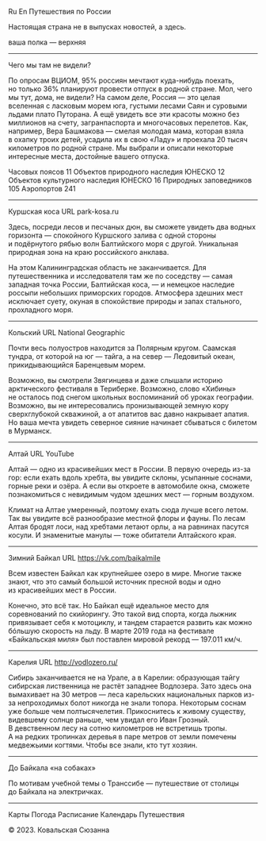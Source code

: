 Ru
En
Путешествия по&nbsp;России

Настоящая страна не&nbsp;в&nbsp;выпусках новостей, а&nbsp;здесь.

ваша полка&nbsp;&mdash; верхняя

___________________________
Чего мы&nbsp;там не&nbsp;видели?

По&nbsp;опросам ВЦИОМ, 95% россиян мечтают куда-нибудь поехать, но&nbsp;только&nbsp;36% планируют провести отпуск в&nbsp;родной стране. Мол, чего мы&nbsp;тут, дома, не&nbsp;видели? На&nbsp;самом деле, Россия&nbsp;&mdash; это целая вселенная с&nbsp;ласковым морем юга, густыми лесами Саян и&nbsp;суровыми льдами плато Путорана. А&nbsp;ещё увидеть все эти красоты можно без миллионов на&nbsp;счету, загранпаспорта и&nbsp;многочасовых перелетов. Как, например, Вера Башмакова&nbsp;&mdash; смелая молодая мама, которая взяла в&nbsp;охапку троих детей, усадила их&nbsp;в&nbsp;свою &laquo;Ладу&raquo; и&nbsp;проехала 20&nbsp;тысяч километров по&nbsp;родной стране. Мы&nbsp;выбрали и&nbsp;описали некоторые интересные места, достойные вашего отпуска.

Часовых поясов 11
Объектов природного наследия ЮНЕСКО 12
Объектов культурного наследия ЮНЕСКО 16
Природных заповедников 105
Аэропортов 241

___________________________
Куршская коса
URL
park-kosa.ru

Здесь, посреди лесов и&nbsp;песчаных дюн, вы&nbsp;сможете увидеть два водных горизонта&nbsp;&mdash; спокойного Куршского залива с&nbsp;одной стороны и&nbsp;подёрнутого рябью волн Балтийского моря с&nbsp;другой. Уникальная природная зона на&nbsp;краю российского анклава.

На&nbsp;этом Калининградская область не&nbsp;заканчивается. Для путешественника и&nbsp;исследователя там&nbsp;же по&nbsp;соседству&nbsp;&mdash; самая западная точка России, Балтийская коса,&nbsp;&mdash; и&nbsp;немецкое наследие россыпи небольших приморских городов. Атмосфера здешних мест исключает суету, окуная в&nbsp;спокойствие природы и&nbsp;запах стального, прохладного моря.

___________________________
Кольский
URL
National Geographic

Почти весь полуостров находится за&nbsp;Полярным кругом. Саамская тундра, от&nbsp;которой на&nbsp;юг&nbsp;&mdash; 
тайга, а&nbsp;на&nbsp;север&nbsp;&mdash; Ледовитый океан, прикидывающийся Баренцевым морем.

Возможно, вы&nbsp;смотрели Звягинцева и&nbsp;даже слышали историю арктического фестиваля в&nbsp;Териберке. Возможно, слово &laquo;Хибины&raquo; не&nbsp;осталось под снегом школьных воспоминаний об&nbsp;уроках географии. Возможно, вы&nbsp;не&nbsp;интересовались пронизывающей земную кору сверхглубокой скважиной, а&nbsp;от&nbsp;апатитов вас давно накрывает апатия. Но&nbsp;ваша мечта увидеть северное сияние начинает сбываться с&nbsp;билетом
в&nbsp;Мурманск.

___________________________
Алтай
URL
YouTube

Алтай&nbsp;&mdash; одно из&nbsp;красивейших мест в&nbsp;России. 
В&nbsp;первую очередь из-за гор: если ехать вдоль хребта, вы&nbsp;увидите склоны, усыпанные соснами, горные реки и&nbsp;озёра. А&nbsp;если вы&nbsp;откроете в&nbsp;автомобиле окна, сможете познакомиться с&nbsp;невидимым чудом здешних мест&nbsp;&mdash; горным воздухом.

Климат на&nbsp;Алтае умеренный, поэтому ехать сюда лучше всего летом. Так вы&nbsp;увидите всё разнообразие местной флоры и&nbsp;фауны. По&nbsp;лесам Алтая бродят лоси, над хребтами летают орлы, а&nbsp;на&nbsp;равнинах пасутся косули. И&nbsp;знаменитые манулы&nbsp;&mdash; тоже обитатели Алтайского края.

___________________________
Зимний Байкал
URL
https://vk.com/baikalmile

Всем известен Байкал как крупнейшее озеро 
в&nbsp;мире. Многие также знают, что это самый большой источник пресной воды и&nbsp;одно из&nbsp;красивейших мест в&nbsp;России.

Конечно, это всё так. Но&nbsp;Байкал ещё идеальное место для соревнований по&nbsp;скийорингу. Это такой вид спорта, когда лыжник привязывает себя 
к&nbsp;мотоциклу, и&nbsp;тандем старается развить как можно б&oacute;льшую скорость на&nbsp;льду. В&nbsp;марте 2019 года на&nbsp;фестивале &laquo;Байкальская миля&raquo; был поставлен мировой рекорд&nbsp;&mdash; 197.011&nbsp;км/ч.

___________________________
Карелия
URL
http://vodlozero.ru/

Сибирь заканчивается не&nbsp;на&nbsp;Урале, а&nbsp;в&nbsp;Карелии: образующая тайгу сибирская лиственница не&nbsp;растёт западнее Водлозера. Зато здесь она вымахивает на&nbsp;30&nbsp;метров&nbsp;&mdash; леса карельских национальных парков из-за непроходимых болот никогда не&nbsp;знали топора. Некоторым соснам уже больше чем полтысячелетия. Прикоснитесь к&nbsp;живому существу, видевшему солнце раньше, чем увидал его Иван Грозный. 
В&nbsp;девственном лесу на&nbsp;сотню километров не&nbsp;встретишь тропы. А&nbsp;на&nbsp;редких тропинках деревья 
в&nbsp;паре метров от&nbsp;земли помечены медвежьими когтями. Чтобы все знали, кто тут хозяин.

___________________________
До&nbsp;Байкала &laquo;на&nbsp;собаках&raquo;

По&nbsp;мотивам учебной темы о&nbsp;Транссибе&nbsp;&mdash; путешествие от&nbsp;столицы до&nbsp;Байкала на&nbsp;электричках.

___________________________
Карты
Погода
Расписание
Календарь
Путешествия

&copy;&nbsp;2023. Ковальская Сюзанна